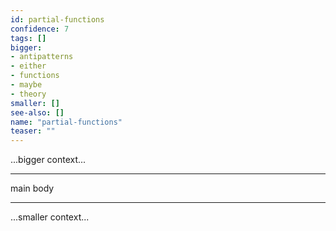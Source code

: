 ```yaml
---
id: partial-functions
confidence: 7
tags: []
bigger:
- antipatterns
- either
- functions
- maybe
- theory
smaller: []
see-also: []
name: "partial-functions"
teaser: ""
---
```



...bigger context...

---

main body

---

...smaller context...
